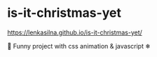 # is-it-christmas-yet

https://lenkasilna.github.io/is-it-christmas-yet/

🎄 Funny project with css animation & javascript ❄
